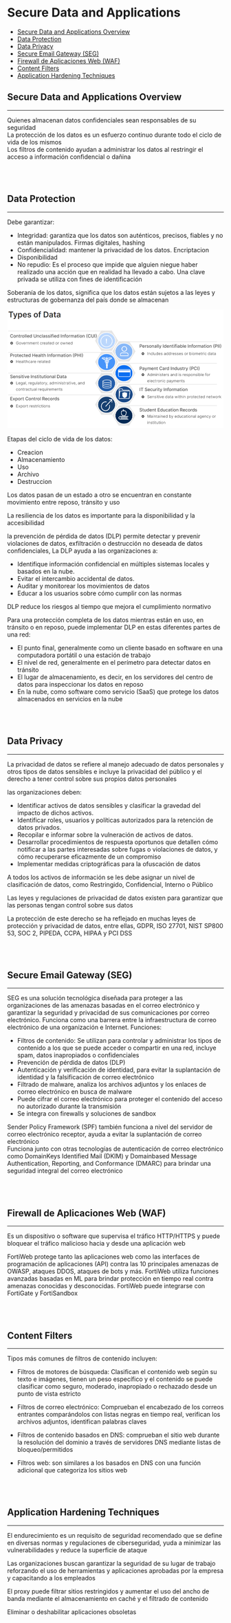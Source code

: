 # Secure Data and Applications
- [Secure Data and Applications Overview](##Secure-Data-and-Applications-Overview)
- [Data Protection](##Data-Protection)
- [Data Privacy](##Data-Privacy)
- [Secure Email Gateway (SEG)](##Secure-Email-Gateway-(SEG))
- [Firewall de Aplicaciones Web (WAF)](##Firewall-de-Aplicaciones-Web-(WAF))
- [Content Filters](##Content-Filters)
- [Application Hardening Techniques](##Application-Hardening-Techniques)

## Secure Data and Applications Overview
---

Quienes  almacenan  datos  confidenciales  sean  responsables  de  su  seguridad  
La  protección  de  los  datos  es  un  esfuerzo  continuo  durante  todo  el  ciclo  de  vida  de  los  mismos  
Los  filtros  de  contenido  ayudan  a  administrar  los  datos  al  restringir  el  acceso  a  información  confidencial  o  dañina

<br>

<br>

## Data Protection
---

Debe garantizar:
- Integridad: garantiza que los datos son auténticos, precisos, fiables y no están manipulados. Firmas digitales, hashing
- Confidencialidad: mantener la privacidad de los datos. Encriptacion
- Disponibilidad
- No repudio: Es el proceso que impide que alguien niegue haber realizado una acción que en realidad ha llevado a cabo. Una clave privada se utiliza con fines de identificación

Soberanía  de  los  datos, significa  que  los  datos  están  sujetos  a  las  leyes  y  estructuras  de  gobernanza  del  país  donde  se  almacenan

![](Img/Types-of-data.png)

Etapas del  ciclo  de  vida  de  los  datos: 
- Creacion
- Almacenamiento
- Uso
- Archivo
- Destruccion

Los datos  pasan  de  un  estado  a  otro  se  encuentran  en  constante  movimiento entre  reposo,  tránsito  y  uso

La  resiliencia  de  los  datos  es  importante  para  la  disponibilidad  y  la accesibilidad

la  prevención  de  pérdida  de  datos  (DLP)  permite  detectar  y  prevenir  violaciones  de  datos,  exfiltración  o  destrucción  no deseada  de  datos  confidenciales, La  DLP  ayuda  a  las  organizaciones  a:  
- Identifique  información  confidencial  en  múltiples  sistemas  locales  y  basados  en  la  nube.
- Evitar  el  intercambio  accidental  de  datos.
- Auditar  y  monitorear  los  movimientos  de  datos
- Educar  a  los  usuarios  sobre  cómo  cumplir  con  las  normas

DLP  reduce  los  riesgos  al  tiempo  que  mejora  el  cumplimiento  normativo

Para  una  protección  completa  de  los  datos  mientras  están  en  uso,  en  tránsito  o  en  reposo,  puede  implementar  DLP  en  estas  diferentes  partes  de  una  red:
- El  punto  final,  generalmente  como  un  cliente  basado  en  software  en  una  computadora  portátil  o  una  estación  de  trabajo
- El  nivel  de  red,  generalmente  en  el  perímetro  para  detectar  datos  en  tránsito
- El  lugar  de  almacenamiento,  es  decir,  en  los  servidores  del  centro  de  datos  para  inspeccionar  los  datos  en  reposo
- En  la  nube,  como  software  como  servicio  (SaaS)  que  protege  los  datos  almacenados  en  servicios  en  la  nube

<br>

<br>

## Data Privacy
---

La  privacidad  de  datos  se  refiere  al  manejo  adecuado  de  datos  personales  y  otros  tipos  de  datos  sensibles e incluye la privacidad  del  público  y  el  derecho  a  tener  control  sobre  sus  propios  datos  personales

las  organizaciones  deben:
- Identificar  activos  de  datos  sensibles  y  clasificar  la  gravedad  del  impacto  de  dichos  activos.
- Identificar  roles,  usuarios  y  políticas  autorizados  para  la  retención  de  datos  privados.
- Recopilar  e  informar  sobre  la  vulneración  de  activos  de  datos.
- Desarrollar  procedimientos  de  respuesta  oportunos  que  detallen  cómo  notificar  a  las  partes  interesadas  sobre  fugas  o  violaciones  de  datos,  y  cómo recuperarse  eficazmente  de  un  compromiso
- Implementar  medidas  criptográficas  para  la  ofuscación  de  datos

A  todos  los  activos  de  información  se  les  debe  asignar  un  nivel  de  clasificación  de  datos,  como  Restringido,  Confidencial,  Interno  o  Público

Las  leyes  y  regulaciones  de  privacidad  de  datos  existen  para  garantizar  que  las  personas  tengan  control  sobre  sus  datos

La  protección  de  este  derecho  se  ha  reflejado  en  muchas  leyes  de  protección  y  privacidad  de  datos,  entre  ellas,  GDPR,  ISO  27701,  NIST  SP800 53,  SOC  2,  PIPEDA,  CCPA,  HIPAA  y  PCI  DSS

<br>

<br>

## Secure Email Gateway (SEG)
---

SEG  es  una  solución  tecnológica diseñada  para  proteger  a  las  organizaciones  de  las  amenazas  basadas  en  el  correo  electrónico  y  garantizar  la  seguridad  y  privacidad  de  sus  comunicaciones  por  correo electrónico.  Funciona  como  una  barrera  entre  la  infraestructura  de  correo  electrónico  de  una  organización e Internet. Funciones:
- Filtros  de  contenido: Se  utilizan  para  controlar  y  administrar los  tipos  de  contenido  a  los  que  se  puede  acceder  o  compartir  en  una  red,   incluye spam, datos  inapropiados  o confidenciales
- Prevención  de  pérdida  de  datos  (DLP)
- Autenticación  y  verificación  de  identidad,  para  evitar  la  suplantación  de  identidad  y  la  falsificación  de  correo  electrónico
- Filtrado  de  malware, analiza  los  archivos  adjuntos  y  los  enlaces  de  correo  electrónico  en  busca  de  malware
- Puede  cifrar  el  correo  electrónico  para  proteger  el  contenido  del  acceso  no autorizado  durante  la  transmisión
- Se integra  con  firewalls  y  soluciones  de  sandbox

Sender  Policy  Framework  (SPF)  también  funciona  a  nivel  del  servidor  de  correo  electrónico  receptor, ayuda  a  evitar  la  suplantación  de  correo  electrónico   
Funciona  junto  con  otras  tecnologías  de  autenticación  de  correo  electrónico  como  DomainKeys  Identified  Mail  (DKIM)  y  Domainbased  Message Authentication,  Reporting,  and  Conformance  (DMARC)  para  brindar  una  seguridad  integral  del  correo  electrónico

<br>

<br>

## Firewall de Aplicaciones Web (WAF)
---

Es  un  dispositivo  o  software  que  supervisa  el  tráfico  HTTP/HTTPS  y  puede  bloquear  el  tráfico malicioso  hacia  y  desde  una  aplicación  web

FortiWeb protege  tanto  las  aplicaciones  web  como  las  interfaces  de  programación  de  aplicaciones  (API)  contra  las  10  principales  amenazas  de  OWASP,  ataques  DDOS,  ataques  de  bots  y  más.  FortiWeb  utiliza  funciones  avanzadas  basadas  en  ML  para  brindar  protección en  tiempo  real  contra  amenazas  conocidas  y  desconocidas.  FortiWeb  puede  integrarse  con FortiGate  y  FortiSandbox

<br>

<br>

## Content Filters
---

Tipos  más  comunes  de  filtros  de  contenido  incluyen:  

- Filtros  de  motores  de  búsqueda: Clasifican  el  contenido  web  según  su  texto  e  imágenes, tienen  un  peso  específico y el  contenido  se  puede  clasificar  como  seguro,  moderado, inapropiado  o  rechazado  desde  un  punto  de  vista  estricto

- Filtros  de  correo  electrónico: Comprueban  el  encabezado  de  los  correos  entrantes  comparándolos  con  listas  negras  en  tiempo  real, verifican  los  archivos  adjuntos,  identifican  palabras  claves

- Filtros  de  contenido  basados  en  DNS: comprueban  el  sitio  web  durante  la  resolución  del  dominio  a  través  de  servidores  DNS  mediante  listas  de  bloqueo/permitidos

- Filtros  web: son  similares a los basados  en  DNS  con  una  función  adicional  que  categoriza  los  sitios  web

<br>

<br>

## Application Hardening Techniques
---

El  endurecimiento  es  un  requisito  de  seguridad  recomendado  que  se  define  en  diversas  normas  y  regulaciones  de  ciberseguridad, yuda  a  minimizar  las  vulnerabilidades  y  reduce  la  superficie  de  ataque

Las  organizaciones  buscan  garantizar  la  seguridad  de  su  lugar  de  trabajo  reforzando  el  uso  de  herramientas  y  aplicaciones  aprobadas  por  la  empresa  y  capacitando a  los  empleados

El  proxy  puede  filtrar  sitios  restringidos  y  aumentar el  uso  del  ancho  de  banda  mediante  el  almacenamiento  en  caché  y  el  filtrado  de  contenido

Eliminar  o  deshabilitar  aplicaciones  obsoletas